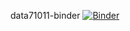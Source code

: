 data71011-binder
[![Binder](https://mybinder.org/badge_logo.svg)](https://mybinder.org/v2/gh/WaitedDrop/data71011-binder/HEAD)
